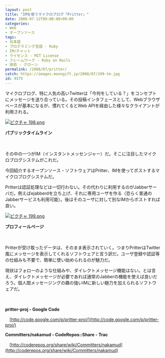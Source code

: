 ```yaml
---
layout: post
title: "IMを使うマイクロブログ「Pritter」"
date: 2008-07-12T09:00:00+09:00
categories:
- Web
- オープンソース
tags: 
- 日本語
- プログラミング言語 - Ruby
- IM/チャット
- ライセンス - MIT License
- フレームワーク - Ruby on Rails
- 技術 - クローン
permalink: /2008/07/pritter/
catch: https://images.moongift.jp/2008/07/199-tm.jpg
id: 9375
---
```

マイクロブログ、特に人気の高いTwitterは「今何をしている？」をコンセプトにメッセージを送り合っている。その投稿インタフェースとして、Webブラウザベースが基本になるが、慣れてくるとWeb APIを経由した様々なクライアントが利用される。

  

[![ピクチャ 198.png](https://images.moongift.jp/2008/07/198-tm.jpg)](https://images.moongift.jp/2008/07/198.jpg)  
  
**パブリックタイムライン**

  

　

  

その中の一つがIM（インスタントメッセンジャー）だ。そこに注目したマイクロブログシステムがこれだ。

  

今回紹介するオープンソース・ソフトウェアはPritter、IMを使ってポストするマイクロブログシステムだ。

  
  
<!--more-->  

Pritterは認証処理などは一切行わない。その代わりに利用するのがJabberサーバだ。例えばejabberdを立ち上げ、それに専用ユーザを作る（恐らく普通のJabberサービスも利用可能）。後はそのユーザに対して別なIMからポストすれば良い。

  

[![ピクチャ 199.png](https://images.moongift.jp/2008/07/199-tm.jpg)](https://images.moongift.jp/2008/07/199.jpg)  
  
**プロフィールページ**

  

　

  

Pritterが受け取ったデータは、そのまま表示されていく。つまりPritterはTwitter風にメッセージを表示してくれるソフトウェアと言う訳だ。ユーザ登録や認証等の仕組みも不要で、簡単に使い始められるのが魅力だ。

  

現状はフォローのような仕組みや、ダイレクトメッセージ機能はない。とは言え、ダイレクトメッセージが必要であれば通常のJabberの機能を使えば良いだろう。個人間メッセージングの趣の強いIMに新しい魅力を加えられるソフトウェアだ。

  

　

  

**pritter-proj - Google Code**  
  
　[http://code.google.com/p/pritter-proj/](http://code.google.com/p/pritter-proj/)

  

**Committers/nakamud - CodeRepos::Share - Trac**  
  
　[http://coderepos.org/share/wiki/Committers/nakamud](http://coderepos.org/share/wiki/Committers/nakamud)

  

